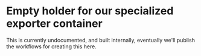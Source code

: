 # Empty holder for our specialized exporter container

This is currently undocumented, and built internally, eventually we'll publish the workflows for creating this here.
